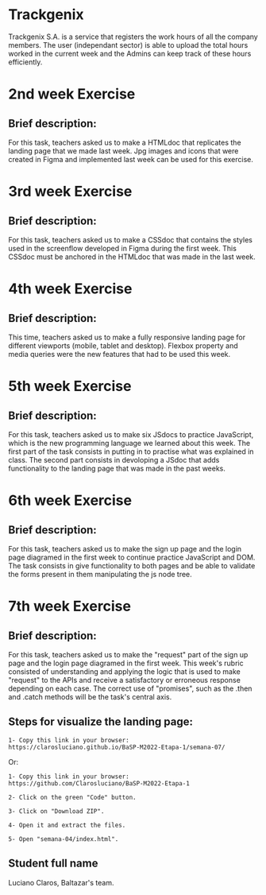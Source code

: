 # Trackgenix
Trackgenix S.A. is a service that registers the work hours of all the company members. The user (independant sector) is able to upload the total hours worked in the current week and the Admins can keep track of these hours efficiently.

# 2nd week Exercise

## Brief description:
For this task, teachers asked us to make a HTMLdoc that replicates the landing page that we made last week. Jpg images and icons that were created in Figma and implemented last week can be used for this exercise.

# 3rd week Exercise

## Brief description:
For this task, teachers asked us to make a CSSdoc that contains the styles used in the screenflow developed in Figma during the first week. This CSSdoc must be anchored in the HTMLdoc that was made in the last week.

# 4th week Exercise

## Brief description:
This time, teachers asked us to make a fully responsive landing page for different viewports (mobile, tablet and desktop). Flexbox property and media queries were the new features that had to be used this week.

# 5th week Exercise

## Brief description:
For this task, teachers asked us to make six JSdocs to practice JavaScript, which is the new programming language we learned about this week. The first part of the task consists in putting in to practise what was explained in class. The second part consists in devoloping a JSdoc that adds functionality to the landing page that was made in the past weeks.

# 6th week Exercise

## Brief description:
For this task, teachers asked us to make the sign up page and the login page diagramed in the first week to continue practice JavaScript and DOM. The task consists in give functionality to both pages and be able to validate the forms present in them manipulating the js node tree.

# 7th week Exercise

## Brief description:
For this task, teachers asked us to make the "request" part of the sign up page and the login page diagramed in the first week. This week's rubric consisted of understanding and applying the logic that is used to make "request" to the APIs and receive a satisfactory or erroneous response depending on each case. The correct use of "promises", such as the .then and .catch methods will be the task's central axis.

## Steps for visualize the landing page:

```
1- Copy this link in your browser: https://clarosluciano.github.io/BaSP-M2022-Etapa-1/semana-07/
```

Or:

```
1- Copy this link in your browser: https://github.com/Clarosluciano/BaSP-M2022-Etapa-1

2- Click on the green "Code" button.

3- Click on "Download ZIP".

4- Open it and extract the files.

5- Open "semana-04/index.html". 
```

## Student full name
Luciano Claros, Baltazar's team.